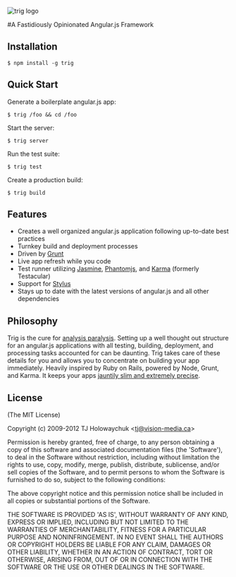 ![trig logo](https://dl.dropbox.com/u/205542/trig_logo_teal.png)


#A Fastidiously Opinionated Angular.js Framework

## Installation

    $ npm install -g trig
    
## Quick Start

 Generate a boilerplate angular.js app:

    $ trig /foo && cd /foo

 Start the server:

    $ trig server
    
 Run the test suite:

    $ trig test
    
 Create a production build:

    $ trig build    

## Features

  * Creates a well organized angular.js application following up-to-date best practices
  * Turnkey build and deployment processes
  * Driven by [Grunt](http://gruntjs.com/)
  * Live app refresh while you code
  * Test runner utilizing [Jasmine](http://pivotal.github.com/jasmine), [Phantomjs](http://phantomjs.org), and [Karma](http://karma-runner.github.com/0.8/index.html) (formerly Testacular)
  * Support for [Stylus](http://learnboost.github.com/stylus/)
  * Stays up to date with the latest versions of angular.js and all other dependencies

## Philosophy

  Trig is the cure for [analysis paralysis](http://en.wikipedia.org/wiki/Analysis_paralysis). 
  Setting up a well thought out structure for an angular.js applications with all testing, building, deployment, and processing tasks accounted for 
  can be daunting. Trig takes care of these details for you and allows you to concentrate on building your app immediately. 
  Heavily inspired by Ruby on Rails, powered by Node, Grunt, and Karma. It keeps your apps [jauntily slim and extremely precise](http://www.merriam-webster.com/dictionary/trig).
  
## License

(The MIT License)

Copyright (c) 2009-2012 TJ Holowaychuk &lt;tj@vision-media.ca&gt;

Permission is hereby granted, free of charge, to any person obtaining
a copy of this software and associated documentation files (the
'Software'), to deal in the Software without restriction, including
without limitation the rights to use, copy, modify, merge, publish,
distribute, sublicense, and/or sell copies of the Software, and to
permit persons to whom the Software is furnished to do so, subject to
the following conditions:

The above copyright notice and this permission notice shall be
included in all copies or substantial portions of the Software.

THE SOFTWARE IS PROVIDED 'AS IS', WITHOUT WARRANTY OF ANY KIND,
EXPRESS OR IMPLIED, INCLUDING BUT NOT LIMITED TO THE WARRANTIES OF
MERCHANTABILITY, FITNESS FOR A PARTICULAR PURPOSE AND NONINFRINGEMENT.
IN NO EVENT SHALL THE AUTHORS OR COPYRIGHT HOLDERS BE LIABLE FOR ANY
CLAIM, DAMAGES OR OTHER LIABILITY, WHETHER IN AN ACTION OF CONTRACT,
TORT OR OTHERWISE, ARISING FROM, OUT OF OR IN CONNECTION WITH THE
SOFTWARE OR THE USE OR OTHER DEALINGS IN THE SOFTWARE.
